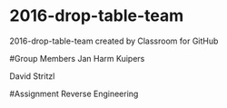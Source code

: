 # 2016-drop-table-team
2016-drop-table-team created by Classroom for GitHub

#Group Members
Jan Harm Kuipers

David Stritzl

#Assignment
Reverse Engineering
